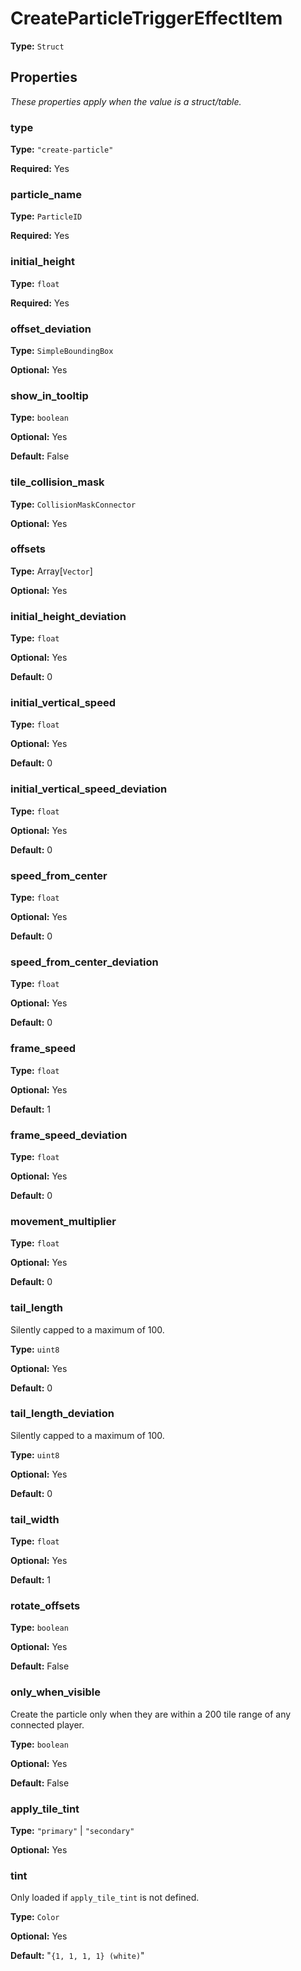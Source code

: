 # CreateParticleTriggerEffectItem

**Type:** `Struct`

## Properties

*These properties apply when the value is a struct/table.*

### type

**Type:** `"create-particle"`

**Required:** Yes

### particle_name

**Type:** `ParticleID`

**Required:** Yes

### initial_height

**Type:** `float`

**Required:** Yes

### offset_deviation

**Type:** `SimpleBoundingBox`

**Optional:** Yes

### show_in_tooltip

**Type:** `boolean`

**Optional:** Yes

**Default:** False

### tile_collision_mask

**Type:** `CollisionMaskConnector`

**Optional:** Yes

### offsets

**Type:** Array[`Vector`]

**Optional:** Yes

### initial_height_deviation

**Type:** `float`

**Optional:** Yes

**Default:** 0

### initial_vertical_speed

**Type:** `float`

**Optional:** Yes

**Default:** 0

### initial_vertical_speed_deviation

**Type:** `float`

**Optional:** Yes

**Default:** 0

### speed_from_center

**Type:** `float`

**Optional:** Yes

**Default:** 0

### speed_from_center_deviation

**Type:** `float`

**Optional:** Yes

**Default:** 0

### frame_speed

**Type:** `float`

**Optional:** Yes

**Default:** 1

### frame_speed_deviation

**Type:** `float`

**Optional:** Yes

**Default:** 0

### movement_multiplier

**Type:** `float`

**Optional:** Yes

**Default:** 0

### tail_length

Silently capped to a maximum of 100.

**Type:** `uint8`

**Optional:** Yes

**Default:** 0

### tail_length_deviation

Silently capped to a maximum of 100.

**Type:** `uint8`

**Optional:** Yes

**Default:** 0

### tail_width

**Type:** `float`

**Optional:** Yes

**Default:** 1

### rotate_offsets

**Type:** `boolean`

**Optional:** Yes

**Default:** False

### only_when_visible

Create the particle only when they are within a 200 tile range of any connected player.

**Type:** `boolean`

**Optional:** Yes

**Default:** False

### apply_tile_tint

**Type:** `"primary"` | `"secondary"`

**Optional:** Yes

### tint

Only loaded if `apply_tile_tint` is not defined.

**Type:** `Color`

**Optional:** Yes

**Default:** "`{1, 1, 1, 1} (white)`"

